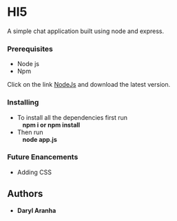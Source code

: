 # HI5

A simple chat application built using node and express.

### Prerequisites

* Node js
* Npm

Click on the link [NodeJs](https://nodejs.org/en/) and download the latest version.

### Installing

* To install all the dependencies first run <br/>
&nbsp;&nbsp;&nbsp;<b>npm i or npm install</b>
* Then run <br/>
&nbsp;&nbsp;&nbsp;<b>node app.js</b>

### Future Enancements

* Adding CSS

## Authors

* **Daryl Aranha**